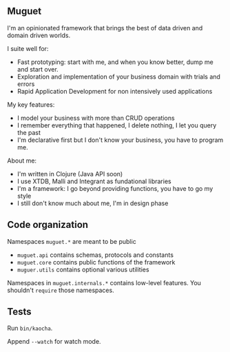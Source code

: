## Muguet

I'm an opinionated framework that brings the best of data driven and domain driven worlds.

I suite well for:

- Fast prototyping: start with me, and when you know better, dump me and start over.
- Exploration and implementation of your business domain with trials and errors
- Rapid Application Development for non intensively used applications

My key features:

- I model your business with more than CRUD operations
- I remember everything that happened, I delete nothing, I let you query the past
- I'm declarative first but I don't know your business, you have to program me.

About me:

- I'm written in Clojure (Java API soon)
- I use XTDB, Malli and Integrant as fundational libraries
- I'm a framework: I go beyond providing functions, you have to go my style
- I still don't know much about me, I'm in design phase

## Code organization

Namespaces `muguet.*` are meant to be public

- `muguet.api` contains schemas, protocols and constants
- `muguet.core` contains public functions of the framework
- `muguer.utils` contains optional various utilities

Namespaces in `muguet.internals.*` contains low-level features. You shouldn't
`require` those namespaces.

## Tests

Run `bin/kaocha`.

Append `--watch` for watch mode.
